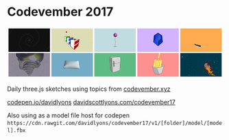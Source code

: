# Codevember 2017

![screenshot](thumbnail.png)

Daily three.js sketches using topics from [codevember.xyz](http://codevember.xyz/)

[codepen.io/davidlyons](https://codepen.io/davidlyons/)
[davidscottlyons.com/codevember17](http://davidscottlyons.com/codevember17)

Also using as a model file host for codepen
`https://cdn.rawgit.com/davidlyons/codevember17/v1/[folder]/model/[model].fbx`